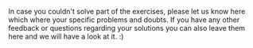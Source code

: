 In case you couldn't solve part of the exercises, please let us know here which where your specific problems and doubts.
If you have any other feedback or questions regarding your solutions you can also leave them here and we will have a look at it. :)
